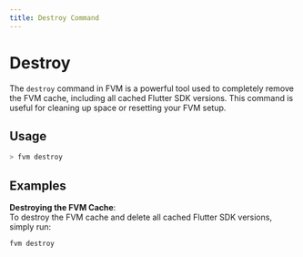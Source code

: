 ```yaml
---
title: Destroy Command
---
```


# Destroy

The `destroy` command in FVM is a powerful tool used to completely remove the FVM cache, including all cached Flutter SDK versions. This command is useful for cleaning up space or resetting your FVM setup.

## Usage

```bash
> fvm destroy
```

## Examples

**Destroying the FVM Cache**:  
To destroy the FVM cache and delete all cached Flutter SDK versions, simply run:

```bash
fvm destroy
```
